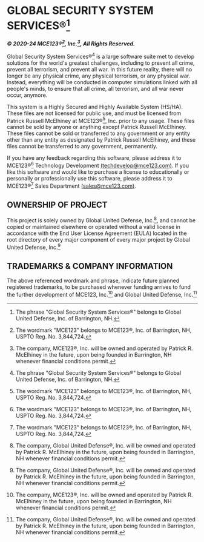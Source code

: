 # GLOBAL SECURITY SYSTEM SERVICES®[^1]
***© 2020-24 MCE123®[^2], Inc.[^3], All Rights Reserved.***

Global Security System Services®[^1] is a large software suite met to develop solutions for the world's greatest challenges, including to prevent all crime, prevent all terrorism, and prevent all war. In this future reality, there will no longer be any physical crime, any physical terrorism, or any physical war. Instead, everything will be conducted in computer simulations linked with all people's minds, to ensure that all crime, all terrorism, and all war never occur, anymore.

This system is a Highly Secured and Highly Available System (HS/HA). These files are not licensed for public use, and must be licensed from Patrick Russell McElhiney at MCE123®[^2], Inc. prior to any usage. These files cannot be sold by anyone or anything except Patrick Russell McElhiney. These files cannot be sold or transferred to any government or any entity other than any entity as designated by Patrick Russell McElhiney, and these files cannot be transferred to any government, permanently.

If you have any feedback regarding this software, please address it to MCE123®[^2] Technology Development [(techdevelop@mce123.com)](mailto:techdevelop@mce123.com). If you like this software and would like to purchase a license to educationally or personally or professionally use this software, please address it to MCE123®[^2] Sales Department [(sales@mce123.com)](mailto:sales@mce123.com).

## OWNERSHIP OF PROJECT
This project is solely owned by Global United Defense, Inc.[^4], and cannot be copied or maintained elsewhere or operated without a valid license in accordance with the End User License Agreement (EULA) located in the root directory of every major component of every major project by Global United Defense, Inc.[^4]

## TRADEMARKS & COMPANY INFORMATION

[^1]: The phrase "Global Security System Services®" belongs to Global United Defense, Inc.[^4] of Barrington, NH.
[^2]: The wordmark "MCE123" belongs to MCE123®, Inc.[^3] of Barrington, NH, USPTO Reg. No. 3,844,724.
[^3]: The company, MCE123®, Inc. will be owned and operated by Patrick R. McElhiney in the future, upon being founded in Barrington, NH whenever financial conditions permit.
[^4]: The company, Global United Defense®, Inc. will be owned and operated by Patrick R. McElhiney in the future, upon being founded in Barrington, NH whenever financial conditions permit.

The above referenced wordmark and phrase, indicate future planned registered trademarks, to be purchased whenever funding arrives to fund the further development of MCE123, Inc.[^3] and Global United Defense, Inc.[^4]
